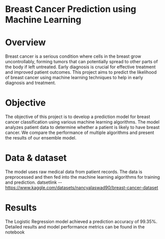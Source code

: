 # Breast Cancer Prediction using Machine Learning

# Overview
Breast cancer is a serious condition where cells in the breast grow uncontrollably, forming tumors that can potentially spread to other parts of the body if left untreated. Early diagnosis is crucial for effective treatment and improved patient outcomes. This project aims to predict the likelihood of breast cancer using machine learning techniques to help in early diagnosis and treatment.

# Objective
The objective of this project is to develop a prediction model for breast cancer classification using various machine learning algorithms. The model analyzes patient data to determine whether a patient is likely to have breast cancer. We compare the performance of multiple algorithms and present the results of our ensemble model.

# Data & dataset
The model uses raw medical data from patient records. The data is preprocessed and then fed into the machine learning algorithms for training and prediction.
datsetlink --https://www.kaggle.com/datasets/nancyalaswad90/breast-cancer-dataset

# Results
The Logistic Regression model achieved a prediction accuracy of 99.35%. Detailed results and model performance metrics can be found in the notebook
